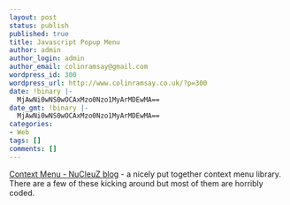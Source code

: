 ```yaml
---
layout: post
status: publish
published: true
title: Javascript Popup Menu
author: admin
author_login: admin
author_email: colinramsay@gmail.com
wordpress_id: 300
wordpress_url: http://www.colinramsay.co.uk/?p=300
date: !binary |-
  MjAwNi0wNS0wOCAxMzo0Nzo1MyArMDEwMA==
date_gmt: !binary |-
  MjAwNi0wNS0wOCAxMzo0Nzo1MyArMDEwMA==
categories:
- Web
tags: []
comments: []
---
```

<p><a title="Context Menu - NuCleuZ blog" href="http://phpvolcano.com/blog/index.php?/archives/210-Context-Menu.html">Context Menu - NuCleuZ blog</a> - a nicely put together context menu library. There are a few of these kicking around but most of them are horribly coded.</p>
